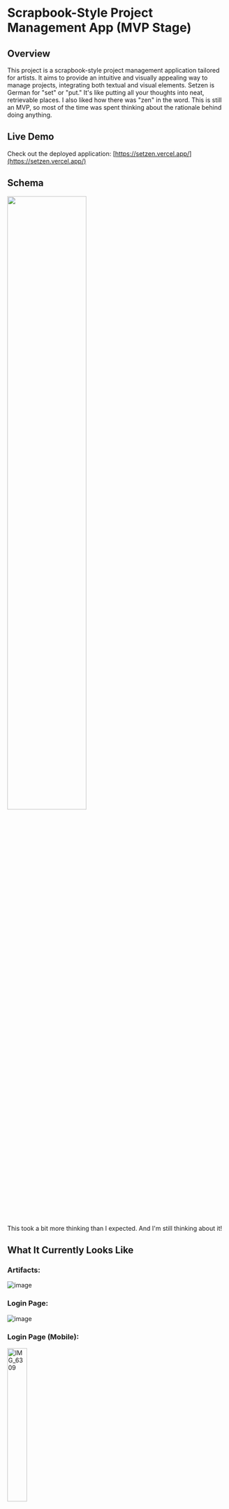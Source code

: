 # Scrapbook-Style Project Management App (MVP Stage)

## Overview

This project is a scrapbook-style project management application tailored for artists. It aims to provide an intuitive and visually appealing way to manage projects, integrating both textual and visual elements. Setzen is German for "set" or "put." It's like putting all your thoughts into neat, retrievable places. I also liked how there was "zen" in the word. This is still an MVP, so most of the time was spent thinking about the rationale behind doing anything.

## Live Demo

Check out the deployed application: [https://setzen.vercel.app/](https://setzen.vercel.app/)

## Schema
<img src="https://github.com/user-attachments/assets/8ed37c1f-a2e6-4ea4-80a0-af296482ade8" width="60%">

This took a bit more thinking than I expected. And I'm still thinking about it!

## What It Currently Looks Like

### Artifacts:

![image](https://github.com/user-attachments/assets/ae047a5a-9f2c-4cb5-81f8-c216fbaeee41)

### Login Page:
![image](https://github.com/MikelBai/scrapbook/assets/13091533/ca45a1e3-66db-4989-9ed7-850ffe2bd770)

### Login Page (Mobile):
<img src="https://github.com/MikelBai/scrapbook/assets/13091533/7920ec02-4a31-4609-a7ab-3d9fa005620f" width="30%" alt="IMG_6309">

### Dashboard:
![image](https://github.com/MikelBai/scrapbook/assets/13091533/26c5dd2d-9219-4ca0-9bf6-180f9c22366e)

### Projects:
![image](https://github.com/MikelBai/scrapbook/assets/13091533/db48f494-da55-4d3a-8518-6a30033fad53)


## Vision

The goal of this project is to create a comprehensive tool that helps artists manage their projects with ease and creativity. Current key features include:

- **Visual and Textual Integration:** Incorporates images, sketches, and rich text to create detailed project descriptions and progress updates.
- **Dynamic Views:** Can toggle between different views, such as a calendar view and a scrapbook view, to visualize project timelines and progress.
- **Basic Functionality:** Has features like tagging, search, pagination, and authentication to provide a starting level of usability and user experience.

## Features Implemented

- **Deployment:** Deployed on Vercel for continuous integration.
- **Tagging and Search:** Implemented tagging and search functionality for efficient navigation through projects.
- **Dynamic Calendar View:** Introduced a calendar view that toggles between general tasks and day-by-day project progress.
- **Pagination and Accessibility:** Added pagination and accessibility features to enhance user experience.
- **Dynamic Rendering:** Implemented dynamic rendering to improve performance and interactivity.
- **Authentication:** Integrated OAuth for user authentication (temporarily not active; only the basic one is).

## Features in Progress

- **CRUD for Artifacts:** Implementing full CRUD functionality for artifacts (resources/images), including image uploads.
- **Layout for Scrapbook Concept:** Finalizing the layout for the scrapbook view and toggling between views.
- **OAuth Integration:** Re-integrating OAuth for secure user authentication.
- **Animations:** Planning and implementing animations to enhance user interaction.
- **Rich Text Editor:** Integrating Quill.js for a feature-rich Markdown editor, supporting various text formatting options.
- **Image and Sketch Integration:** Incorporating an HTML5 Canvas for seamless inclusion of artistic content.
- **Updating various placeholders:** The pictures for the artifacts need to be updated to at least be my own pictures.

## Future Plans

- **Embeds from Various Websites:** Integrate embeds from platforms like Pinterest, Twitter/X, and Pixiv.
- **Chatbox Command Interface:** Develop a chatbox-like way to add content, possibly using a CLI-type format for commands.
- **Expanded Tagging:** Enhance the tagging system for better project categorization and searchability.
- **Payment Integration:** Plan for Stripe/payment integration to charge for storage and additional features.
- **Cloud Storage Providers:** Integrate with cloud storage providers for extended storage options.
- **Account Setup:** Expand account setup options for a more personalized user experience.
- **Image Compression:** I think this would just be interesting to look into.
- **Mobile integration:** I want to be able to pull this up on my phone and send links here.

## Personal Note (Deeper vision?)

I store everything in a personal Discord server because I appreciate being able to access stuff from both PC and mobile, and the infinite storage (despite image compression). I like using channels and channel categories, the chat UI, and the automatic embeds for Twitter and other websites, which makes it easy to save references and pictures for inspiration. I want an app with similar functionality to Pinterest but with the ability to go offline, or at the very least browse without being bogged down by recommendation algorithms and layouts that seem to cater more to advertisers than to the end user.

This project will be deemed to have surpassed an MVP when I finalize a draft version of the scrapbook UI as well as complete the CRUD operations of images (artifacts), and sort out the data relationships between images and projects. AKA, when I can loosely start considering actually using it for personal use.

## Contributing

If you have ideas, suggestions, or improvements, feel free to create an issue or submit a pull request. I'm planning on closing this eventually.

## The artwork source?

I drew the picture(s).
